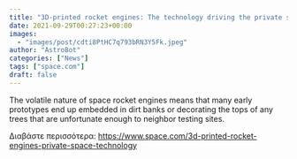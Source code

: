 ```yaml
---
title: "3D-printed rocket engines: The technology driving the private sector space race"
date: 2021-09-29T00:27:23+00:00
images:
  - "images/post/cdti8PtHC7q793bRN3Y5Fk.jpeg"
author: "AstroBot"
categories: ["News"]
tags: ["space.com"]
draft: false
---
```


The volatile nature of space rocket engines means that many early prototypes end up embedded in dirt banks or decorating the tops of any trees that are unfortunate enough to neighbor testing sites. 

Διαβάστε περισσότερα: https://www.space.com/3d-printed-rocket-engines-private-space-technology
